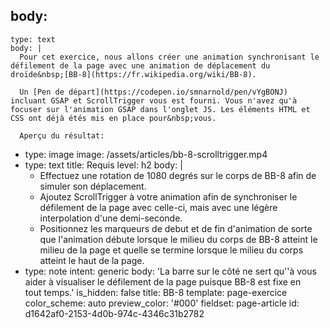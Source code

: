 body:
  -
    type: text
    body: |
      Pour cet exercice, nous allons créer une animation synchronisant le défilement de la page avec une animation de déplacement du droïde&nbsp;[BB-8](https://fr.wikipedia.org/wiki/BB-8).
      
      Un [Pen de départ](https://codepen.io/smnarnold/pen/vYgBONJ) incluant GSAP et ScrollTrigger vous est fourni. Vous n'avez qu'à focuser sur l'animation GSAP dans l'onglet JS. Les éléments HTML et CSS ont déjà étés mis en place pour&nbsp;vous.
      
      Aperçu du résultat:
  -
    type: image
    image: /assets/articles/bb-8-scrolltrigger.mp4
  -
    type: text
    title: Requis
    level: h2
    body: |
      - Effectuez une rotation de 1080 degrés sur le corps de BB-8 afin de simuler son&nbsp;déplacement.
      - Ajoutez ScrollTrigger à votre animation afin de synchroniser le défilement de la page avec celle-ci, mais avec une légère interpolation d'une&nbsp;demi-seconde.
      - Positionnez les marqueurs de debut et de fin d'animation de sorte que l'animation débute lorsque le milieu du corps de BB-8 atteint le milieu de la page et quelle se termine lorsque le milieu du corps atteint le haut de la&nbsp;page.
  -
    type: note
    intent: generic
    body: 'La barre sur le côté ne sert qu''à vous aider à visualiser le défilement de la page puisque BB-8 est fixe en tout&nbsp;temps.'
is_hidden: false
title: BB-8
template: page-exercice
color_scheme: auto
preview_color: '#000'
fieldset: page-article
id: d1642af0-2153-4d0b-974c-4346c31b2782
